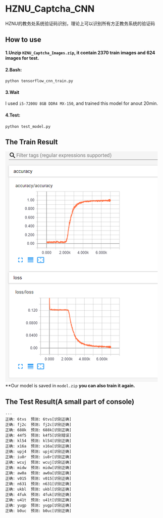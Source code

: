 # HZNU_Captcha_CNN
HZNU的教务处系统验证码识别，理论上可以识别所有方正教务系统的验证码

## How to use
#### 1.Unzip `HZNU_Captcha_Images.zip`, it contain 2370 train images and 624 images for test.   
#### 2.Bash:   
```
python tensorflow_cnn_train.py
```
#### 3.Wait
I used `i5-7200U 8GB DDR4 MX-150`, and trained this model for anout 20min.
#### 4.Test:   
```
python test_model.py
```
## The Train Result
![ So we got nearly 100% accuracy](https://github.com/HytonightYX/HZNU_Captcha_CNN/blob/master/Tensorboard_res.png)    
**Our model is saved in `model.zip` **you can also train it again.**
## The Test Result(A small part of console)
```
···
正确: 6tvs  预测: 6tvs[识别正确]
正确: fj2c  预测: fj2c[识别正确]
正确: 688k  预测: 688k[识别正确]
正确: 44f5  预测: k4f5[识别错误]
正确: kl54  预测: kl54[识别正确]
正确: x16a  预测: x16a[识别正确]
正确: upj4  预测: upj4[识别正确]
正确: iu8r  预测: iu8r[识别正确]
正确: wcuj  预测: wcuj[识别正确]
正确: midw  预测: midw[识别正确]
正确: aw0a  预测: aw0a[识别正确]
正确: v015  预测: v015[识别正确]
正确: n631  预测: n631[识别正确]
正确: ukbl  预测: ukbl[识别正确]
正确: 4fuk  预测: 4fuk[识别正确]
正确: u41t  预测: u41t[识别正确]
正确: yugp  预测: yugp[识别正确]
正确: b0uc  预测: b0uc[识别正确]
```
